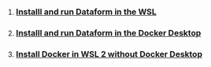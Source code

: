 1. ### [Installl and run Dataform in the WSL](https://github.com/dimonet/dataform_example/docs/dataform_in_wsl.md)
2. ### [Installl and run Dataform in the Docker Desktop](https://github.com/dimonet/dataform_example/docs/dataform_in_docker.md)
3. ### [Install Docker in WSL 2 without Docker Desktop](https://github.com/dimonet/dataform_example/docs/docker_in_wsl.md)
